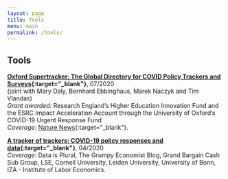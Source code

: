 ```yaml
---
layout: page
title: Tools
menu: main
permalink: /tools/
---
```


## Tools <!-- and Data -->
<p> </p>

**[Oxford Supertracker: The Global Directory for COVID Policy Trackers and Surveys](https://supertracker.spi.ox.ac.uk/){:target="_blank"}**, 07/2020 \
(joint with Mary Daly, Bernhard Ebbinghaus, Marek Naczyk and Tim Vlandas) \
*Grant awarded:* Research England’s Higher Education Innovation Fund and the ESRC Impact Acceleration Account through the University of Oxford’s COVID-19 Urgent Response Fund \
*Coverage:* [Nature News](https://www.nature.com/articles/d41586-021-00590-2){:target="_blank"}. 

**[A tracker of trackers: COVID-19 policy responses and data](https://lukaslehner.github.io/covid19policytrackers/){:target="_blank"}**, 04/2020 \
*Coverage*: Data is Plural, The Grumpy Economist Blog, Grand Bargain Cash Sub Group, LSE, Cornell University, Leiden University, University of Bonn, IZA - Institute of Labor Economics.

